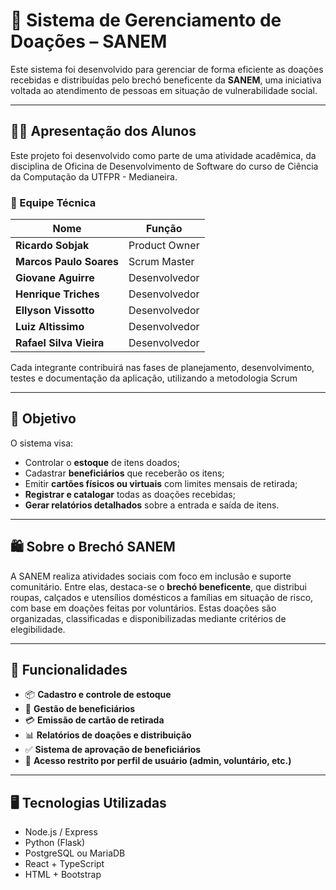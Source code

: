 # 🧥 Sistema de Gerenciamento de Doações – SANEM

Este sistema foi desenvolvido para gerenciar de forma eficiente as doações recebidas e distribuídas pelo brechó beneficente da **SANEM**, uma iniciativa voltada ao atendimento de pessoas em situação de vulnerabilidade social.

---

## 🧑‍💻 Apresentação dos Alunos

Este projeto foi desenvolvido como parte de uma atividade acadêmica, da disciplina de Oficina de Desenvolvimento de Software do curso de Ciência da Computação da UTFPR - Medianeira.

### 👥 Equipe Técnica

| Nome                 | Função           |
|----------------------|------------------|
| **Ricardo Sobjak**       | Product Owner    |
| **Marcos Paulo Soares**  | Scrum Master     |
| **Giovane Aguirre**      | Desenvolvedor    |
| **Henrique Triches**     | Desenvolvedor    |
| **Ellyson Vissotto**     | Desenvolvedor    |
| **Luiz Altissimo**       | Desenvolvedor    |
| **Rafael Silva Vieira**  | Desenvolvedor    |

Cada integrante contribuirá nas fases de planejamento, desenvolvimento, testes e documentação da aplicação, utilizando a metodologia Scrum

---

## 🎯 Objetivo

O sistema visa:

- Controlar o **estoque** de itens doados;
- Cadastrar **beneficiários** que receberão os itens;
- Emitir **cartões físicos ou virtuais** com limites mensais de retirada;
- **Registrar e catalogar** todas as doações recebidas;
- **Gerar relatórios detalhados** sobre a entrada e saída de itens.

---

## 🛍️ Sobre o Brechó SANEM

A SANEM realiza atividades sociais com foco em inclusão e suporte comunitário. Entre elas, destaca-se o **brechó beneficente**, que distribui roupas, calçados e utensílios domésticos a famílias em situação de risco, com base em doações feitas por voluntários. Estas doações são organizadas, classificadas e disponibilizadas mediante critérios de elegibilidade.

---

## 🔧 Funcionalidades

- 📦 **Cadastro e controle de estoque**
- 🙋 **Gestão de beneficiários**
- 💳 **Emissão de cartão de retirada**
- 📊 **Relatórios de doações e distribuição**
- ✅ **Sistema de aprovação de beneficiários**
- 🔐 **Acesso restrito por perfil de usuário (admin, voluntário, etc.)**

---

## 🖥️ Tecnologias Utilizadas

- Node.js / Express
- Python (Flask)
- PostgreSQL ou MariaDB
- React + TypeScript
- HTML + Bootstrap